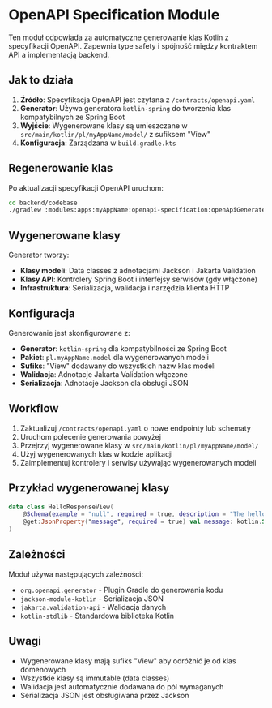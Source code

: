 # OpenAPI Specification Module

Ten moduł odpowiada za automatyczne generowanie klas Kotlin z specyfikacji OpenAPI. Zapewnia type safety i spójność między kontraktem API a implementacją backend.

## Jak to działa

1. **Źródło**: Specyfikacja OpenAPI jest czytana z `/contracts/openapi.yaml`
2. **Generator**: Używa generatora `kotlin-spring` do tworzenia klas kompatybilnych ze Spring Boot
3. **Wyjście**: Wygenerowane klasy są umieszczane w `src/main/kotlin/pl/myAppName/model/` z sufiksem "View"
4. **Konfiguracja**: Zarządzana w `build.gradle.kts`

## Regenerowanie klas

Po aktualizacji specyfikacji OpenAPI uruchom:

```bash
cd backend/codebase
./gradlew :modules:apps:myAppName:openapi-specification:openApiGenerate
```

## Wygenerowane klasy

Generator tworzy:
- **Klasy modeli**: Data classes z adnotacjami Jackson i Jakarta Validation
- **Klasy API**: Kontrolery Spring Boot i interfejsy serwisów (gdy włączone)
- **Infrastruktura**: Serializacja, walidacja i narzędzia klienta HTTP

## Konfiguracja

Generowanie jest skonfigurowane z:
- **Generator**: `kotlin-spring` dla kompatybilności ze Spring Boot
- **Pakiet**: `pl.myAppName.model` dla wygenerowanych modeli
- **Sufiks**: "View" dodawany do wszystkich nazw klas modeli
- **Walidacja**: Adnotacje Jakarta Validation włączone
- **Serializacja**: Adnotacje Jackson dla obsługi JSON

## Workflow

1. Zaktualizuj `/contracts/openapi.yaml` o nowe endpointy lub schematy
2. Uruchom polecenie generowania powyżej
3. Przejrzyj wygenerowane klasy w `src/main/kotlin/pl/myAppName/model/`
4. Użyj wygenerowanych klas w kodzie aplikacji
5. Zaimplementuj kontrolery i serwisy używając wygenerowanych modeli

## Przykład wygenerowanej klasy

```kotlin
data class HelloResponseView(
    @Schema(example = "null", required = true, description = "The hello message")
    @get:JsonProperty("message", required = true) val message: kotlin.String
)
```

## Zależności

Moduł używa następujących zależności:
- `org.openapi.generator` - Plugin Gradle do generowania kodu
- `jackson-module-kotlin` - Serializacja JSON
- `jakarta.validation-api` - Walidacja danych
- `kotlin-stdlib` - Standardowa biblioteka Kotlin

## Uwagi

- Wygenerowane klasy mają sufiks "View" aby odróżnić je od klas domenowych
- Wszystkie klasy są immutable (data classes)
- Walidacja jest automatycznie dodawana do pól wymaganych
- Serializacja JSON jest obsługiwana przez Jackson
